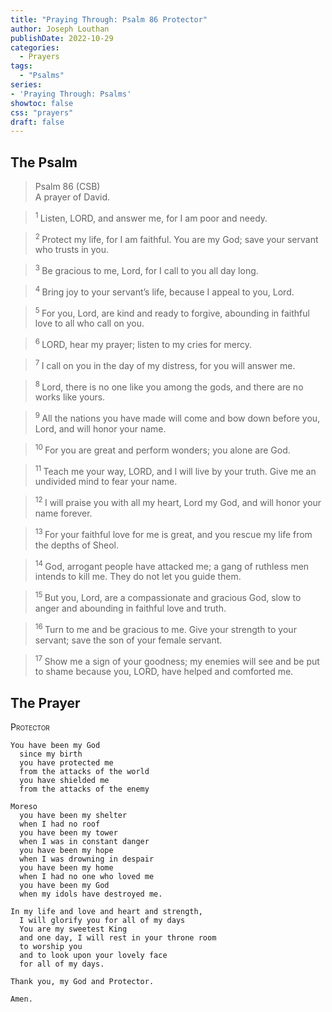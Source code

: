 ```yaml
---
title: "Praying Through: Psalm 86 Protector"
author: Joseph Louthan
publishDate: 2022-10-29
categories:
  - Prayers
tags:
  - "Psalms"
series:
- 'Praying Through: Psalms'
showtoc: false
css: "prayers"
draft: false
---
```

## The Psalm
>Psalm 86 (CSB)  
> A prayer of David. 

><sup> 1 </sup> Listen, LORD, and answer me, for I am poor and needy. 

><sup> 2 </sup> Protect my life, for I am faithful. You are my God; save your servant who trusts in you. 

><sup> 3 </sup> Be gracious to me, Lord, for I call to you all day long. 

><sup> 4 </sup> Bring joy to your servant’s life, because I appeal to you, Lord. 

><sup> 5 </sup> For you, Lord, are kind and ready to forgive, abounding in faithful love to all who call on you. 

><sup> 6 </sup> LORD, hear my prayer; listen to my cries for mercy. 

><sup> 7 </sup> I call on you in the day of my distress, for you will answer me. 

><sup> 8 </sup> Lord, there is no one like you among the gods, and there are no works like yours. 

><sup> 9 </sup> All the nations you have made will come and bow down before you, Lord, and will honor your name. 

><sup> 10 </sup> For you are great and perform wonders; you alone are God. 

><sup> 11 </sup> Teach me your way, LORD, and I will live by your truth. Give me an undivided mind to fear your name. 

><sup> 12 </sup> I will praise you with all my heart, Lord my God, and will honor your name forever. 

><sup> 13 </sup> For your faithful love for me is great, and you rescue my life from the depths of Sheol. 

><sup> 14 </sup> God, arrogant people have attacked me; a gang of ruthless men intends to kill me. They do not let you guide them. 

><sup> 15 </sup> But you, Lord, are a compassionate and gracious God, slow to anger and abounding in faithful love and truth. 

><sup> 16 </sup> Turn to me and be gracious to me. Give your strength to your servant; save the son of your female servant. 

><sup> 17 </sup> Show me a sign of your goodness; my enemies will see and be put to shame because you, LORD, have helped and comforted me.

## The Prayer

<div style="font-variant: small-caps;">
Protector
</div>

```text
You have been my God
  since my birth
  you have protected me
  from the attacks of the world
  you have shielded me
  from the attacks of the enemy

Moreso
  you have been my shelter
  when I had no roof
  you have been my tower
  when I was in constant danger
  you have been my hope
  when I was drowning in despair
  you have been my home
  when I had no one who loved me
  you have been my God
  when my idols have destroyed me.

In my life and love and heart and strength,
  I will glorify you for all of my days
  You are my sweetest King
  and one day, I will rest in your throne room
  to worship you
  and to look upon your lovely face
  for all of my days.

Thank you, my God and Protector.

Amen.
```
